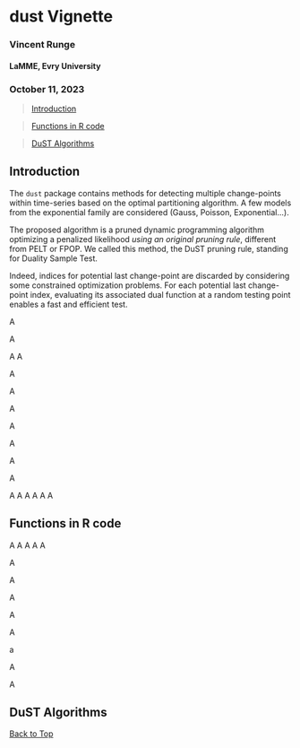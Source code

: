 
# dust Vignette

### Vincent Runge
#### LaMME, Evry University
### October 11, 2023


> [Introduction](#intro)

> [Functions in R code](#Rcode)

> [DuST Algorithms](#dust)


## Introduction

The `dust` package contains methods for detecting multiple change-points within time-series based on the optimal partitioning algorithm. A few models from the exponential family are considered (Gauss, Poisson, Exponential...).

The proposed algorithm is a pruned dynamic programming algorithm optimizing a penalized likelihood *using an original pruning rule*, different from PELT or FPOP. We called this method, the DuST pruning rule, standing for Duality Sample Test.

Indeed, indices for potential last change-point are discarded by considering some constrained optimization problems. For each potential last change-point index, evaluating its associated dual function at a random testing point enables a fast and efficient test.

A

A

A
A


A

A

A

A

A

A

A

A
A
A
A
A
A

<a id="Rcode"></a>

## Functions in R code

A
A
A
A
A

A

A

A

A

A

a

A

A


<a id="dust"></a>

## DuST Algorithms



[Back to Top](#top)

